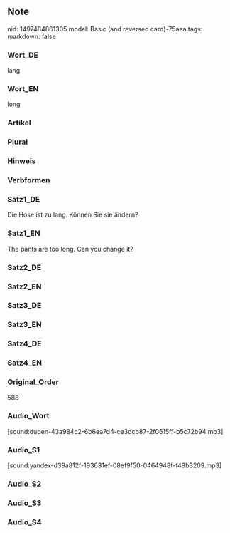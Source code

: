 ## Note
nid: 1497484861305
model: Basic (and reversed card)-75aea
tags: 
markdown: false

### Wort_DE
lang

### Wort_EN
long

### Artikel


### Plural


### Hinweis


### Verbformen


### Satz1_DE
Die Hose ist zu lang. Können Sie sie ändern?

### Satz1_EN
The pants are too long. Can you change it?

### Satz2_DE


### Satz2_EN


### Satz3_DE


### Satz3_EN


### Satz4_DE


### Satz4_EN


### Original_Order
588

### Audio_Wort
[sound:duden-43a984c2-6b6ea7d4-ce3dcb87-2f0615ff-b5c72b94.mp3]

### Audio_S1
[sound:yandex-d39a812f-193631ef-08ef9f50-0464948f-f49b3209.mp3]

### Audio_S2


### Audio_S3


### Audio_S4

